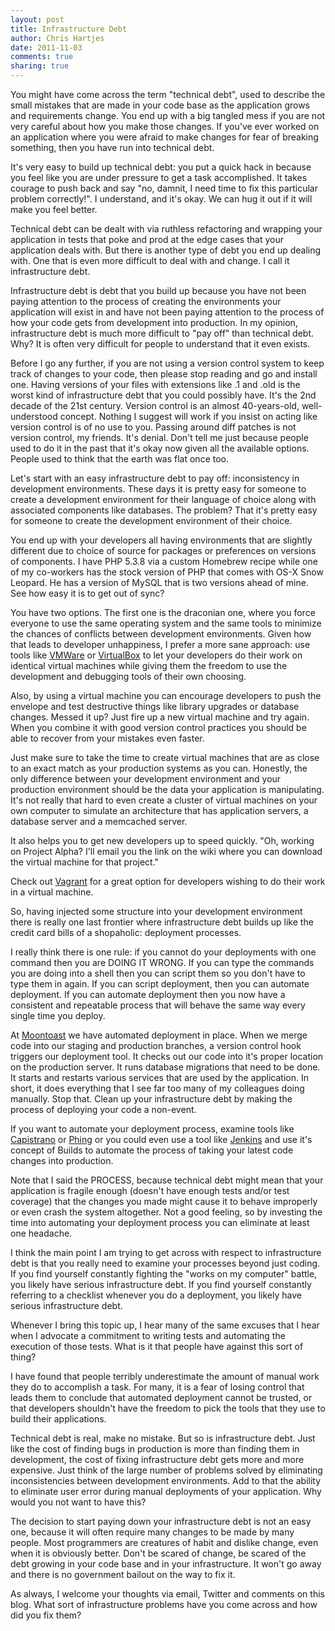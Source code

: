 ```yaml
---
layout: post
title: Infrastructure Debt
author: Chris Hartjes
date: 2011-11-03
comments: true 
sharing: true 
---
```

You might have come across the term "technical debt", used to describe the small
mistakes that are made in your code base as the application grows and requirements
change. You end up with a big tangled mess if you are not very careful about
how you make those changes. If you've ever worked on an application where you
were afraid to make changes for fear of breaking something, then you have
run into technical debt.

It's very easy to build up technical debt: you put a quick hack in because you
feel like you are under pressure to get a task accomplished. It takes courage
to push back and say "no, damnit, I need time to fix this particular problem
correctly!". I understand, and it's okay. We can hug it out if it will make
you feel better. 

Technical debt can be dealt with via ruthless refactoring and wrapping your
application in tests that poke and prod at the edge cases that your application
deals with. But there is another type of debt you end up dealing with. One that is
even more difficult to deal with and change. I call it infrastructure debt.

Infrastructure debt is debt that you build up because you have not been paying
attention to the process of creating the environments your application will exist
in and have not been paying attention to the process of how your code gets from
development into production. In my opinion, infrastructure debt is much more 
difficult to "pay off" than technical debt. Why? It is often very difficult
for people to understand that it even exists.

Before I go any further, if you are not using a version control system to keep
track of changes to your code, then please stop reading and go and install one.
Having versions of your files with extensions like .1 and .old is the worst
kind of infrastructure debt that you could possibly have. It's the 2nd decade
of the 21st century. Version control is an almost 40-years-old, well-understood concept.
Nothing I suggest will work if you insist on acting like version control
is of no use to you. Passing around diff patches is not version control, my
friends. It's denial. Don't tell me just because people used to do it in
the past that it's okay now given all the available options. People used to
think that the earth was flat once too.

Let's start with an easy infrastructure debt to pay off: inconsistency in development environments. These
days it is pretty easy for someone to create a development environment for their
language of choice along with associated components like databases. The problem?
That it's pretty easy for someone to create the development environment of their
choice.

You end up with your developers all having environments that are slightly different
due to choice of source for packages or preferences on versions of components. I have
PHP 5.3.8 via a custom Homebrew recipe while one of my co-workers has the stock
version of PHP that comes with OS-X Snow Leopard. He has a version of MySQL that is
two versions ahead of mine. See how easy it is to get out of sync?

You have two options. The first one is the draconian one, where you force everyone
to use the same operating system and the same tools to minimize the chances of 
conflicts between development environments. Given how that leads to developer
unhappiness, I prefer a more sane approach: use tools like [VMWare](http://www.vmware.com) or [VirtualBox](http://www.virtualbox.org) to
let your developers do their work on identical virtual machines while giving
them the freedom to use the development and debugging tools of their own choosing.

Also, by using a virtual machine you can encourage developers to push the envelope
and test destructive things like library upgrades or database changes. Messed it up?
Just fire up a new virtual machine and try again. When you combine it with good
version control practices you should be able to recover from your mistakes even
faster.

Just make sure to take the time to create virtual machines that are as close to
an exact match as your production systems as you can. Honestly, the only difference
between your development environment and your production environment should be the data
your application is manipulating. It's not really that hard to even create
a cluster of virtual machines on your own computer to simulate an architecture
that has application servers, a database server and a memcached server.

It also helps you to get new developers up to speed quickly. "Oh, working on 
Project Alpha? I'll email you the link on the wiki where you can download
the virtual machine for that project." 

Check out [Vagrant](http://vagrantup.com) for a great option for developers
wishing to do their work in a virtual machine.

So, having injected some structure into your development environment there is
really one last frontier where infrastructure debt builds up like the
credit card bills of a shopaholic: deployment processes.

I really think there is one rule: if you cannot do your deployments with one
command then you are DOING IT WRONG. If you can type the commands you are 
doing into a shell then you can script them so you don't have to type
them in again. If you can script deployment, then you can automate
deployment. If you can automate deployment then you now have a consistent
and repeatable process that will behave the same way every single time
you deploy.

At [Moontoast](http://www.moontoast.com) we have automated deployment in place.
When we merge code into our staging and production branches, a version control
hook triggers our deployment tool. It checks out our code into it's proper
location on the production server. It runs database migrations that need
to be done. It starts and restarts various services that are used by the
application. In short, it does everything that I see far too many of my
colleagues doing manually. Stop that. Clean up your infrastructure debt
by making the process of deploying your code a non-event. 

If you want to automate your deployment process, examine tools like 
[Capistrano](https://github.com/capistrano/capistrano/wiki) or [Phing](http://www.phing.info/trac/)
or you could even use a tool like [Jenkins](http://jenkins-ci.org) and use
it's concept of Builds to automate the process of taking your latest code
changes into production.

Note that I said the PROCESS, because technical debt might mean that your
application is fragile enough (doesn't have enough tests and/or test coverage)
that the changes you made might cause it to behave improperly or even crash
the system altogether. Not a good feeling, so by investing the time into
automating your deployment process you can eliminate at least one headache.

I think the main point I am trying to get across with respect to infrastructure
debt is that you really need to examine your processes beyond just coding. 
If you find yourself constantly fighting the "works on my computer" battle, 
you likely have serious infrastructure debt. If you find yourself constantly
referring to a checklist whenever you do a deployment, you likely have serious
infrastructure debt.

Whenever I bring this topic up, I hear many of the same excuses that I hear
when I advocate a commitment to writing tests and automating the execution
of those tests. What is it that people have against this sort of thing?

I have found that people terribly underestimate the amount of manual work they
do to accomplish a task. For many, it is a fear of losing control that leads
them to conclude that automated deployment cannot be trusted, or that 
developers shouldn't have the freedom to pick the tools that they use to 
build their applications. 

Technical debt is real, make no mistake. But so is infrastructure debt. Just like
the cost of finding bugs in production is more than finding them in development,
the cost of fixing infrastructure debt gets more and more expensive. Just think
of the large number of problems solved by eliminating inconsistencies between
development environments. Add to that the ability to eliminate user error
during manual deployments of your application. Why would you not want to have 
this? 

The decision to start paying down your infrastructure debt is not an easy one,
because it will often require many changes to be made by many people. Most
programmers are creatures of habit and dislike change, even when it is 
obviously better. Don't be scared of change, be scared of the debt growing
in your code base and in your infrastructure. It won't go away and
there is no government bailout on the way to fix it.

As always, I welcome your thoughts via email, Twitter and comments on this blog. 
What sort of infrastructure problems have you come across and how did you fix them? 

 
